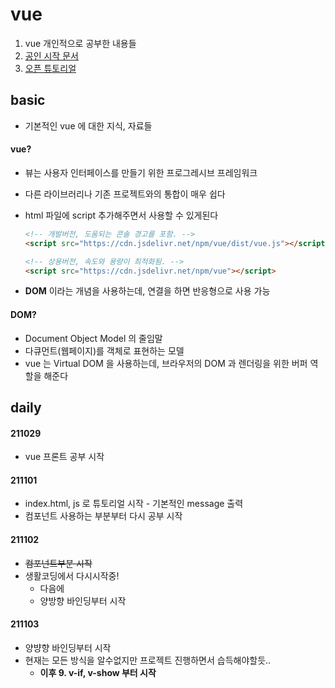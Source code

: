 # vue
1. vue 개인적으로 공부한 내용들
2. [공인 시작 문서](https://kr.vuejs.org/v2/guide/index.html)
3. [오픈 튜토리얼](https://opentutorials.org/course/4091/)



## basic

- 기본적인 vue 에 대한 지식, 자료들



#### vue?

- 뷰는 사용자 인터페이스를 만들기 위한 프로그레시브 프레임워크

- 다른 라이브러리나 기존 프로젝트와의 통합이 매우 쉽다

- html 파일에 script 추가해주면서 사용할 수 있게된다

  ```html
  <!-- 개발버전, 도움되는 콘솔 경고를 포함. -->
  <script src="https://cdn.jsdelivr.net/npm/vue/dist/vue.js"></script>
  
  <!-- 상용버전, 속도와 용량이 최적화됨. -->
  <script src="https://cdn.jsdelivr.net/npm/vue"></script>
  ```

- **DOM** 이라는 개념을 사용하는데, 연결을 하면 반응형으로 사용 가능



#### DOM?

- Document Object Model 의 줄임말
- 다큐먼트(웹페이지)를 객체로 표현하는 모델
- vue 는 Virtual DOM 을 사용하는데, 브라우저의 DOM 과 렌더링을 위한 버퍼 역할을 해준다






## daily

#### 211029

- vue 프론트 공부 시작



#### 211101

- index.html, js 로 튜토리얼 시작 - 기본적인 message 출력
- 컴포넌트 사용하는 부분부터 다시 공부 시작



#### 211102

- ~~컴포넌트부분 시작~~
- 생활코딩에서 다시시작중!
  - 다음에 
  - 양방향 바인딩부터 시작



#### 211103

- 양뱡향 바인딩부터 시작
- 현재는 모든 방식을 알수없지만 프로젝트 진행하면서 습득해야할듯..
  - **이후 9. v-if, v-show 부터 시작**

